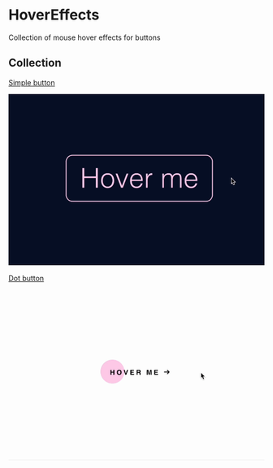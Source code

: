 # HoverEffects
Collection of mouse hover effects for buttons

## Collection

[Simple button](/simple_button.html)

![simple button hover effect](/assets/images/simple_button.gif)

[Dot button](/dot_button.html)

![dot button hover effect](/assets/images/dot_button.gif)
